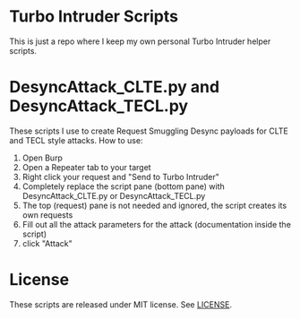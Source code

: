 # Turbo Intruder Scripts
This is just a repo where I keep my own personal Turbo Intruder helper scripts.

# DesyncAttack_CLTE.py and DesyncAttack_TECL.py
These scripts I use to create Request Smuggling Desync payloads for CLTE and TECL style attacks.
How to use:
1) Open Burp
2) Open a Repeater tab to your target
3) Right click your request and "Send to Turbo Intruder"
4) Completely replace the script pane (bottom pane) with DesyncAttack_CLTE.py or DesyncAttack_TECL.py
5) The top (request) pane is not needed and ignored, the script creates its own requests
6) Fill out all the attack parameters for the attack (documentation inside the script)
7) click "Attack"

# License
These scripts are released under MIT license. See [LICENSE](https://github.com/defparam/tiscripts/blob/master/LICENSE).
